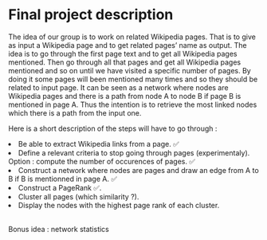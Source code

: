  <h1>Final project description </h1>

  The idea of our group is to work on related Wikipedia pages. That is to give as input a Wikipedia page and to get related pages’ name as output. 
The idea is to go through the first page text and to get all Wikipedia pages mentioned. 
Then go through all that pages and get all Wikipedia pages mentioned and so on until we have visited a specific number of pages. 
By doing it some pages will been mentioned many times and so they should be related to input page. 
It can be seen as a network where nodes are Wikipedia pages and there is a path from node A to node B if page B is mentioned in page A. 
Thus the intention is to retrieve the most linked nodes which there is a path from the input one.

  Here is a short description of the steps will have to go through :
<li>Be able to extract Wikipedia links from a page. &#9989;</li>
<li>Define a relevant criteria to stop going through pages (experimentaly). Option : compute the number of occurences of pages. &#9989;</li>
<li>Construct a network where nodes are pages and draw an edge from A to B if B is mentionned in page A. &#9989; </li>
<li>Construct a PageRank &#9989;.</li>
<li>Cluster all pages (which similarity ?).</li>
<li>Display the nodes with the highest page rank of each cluster.</li>

<br>Bonus idea : network statistics
